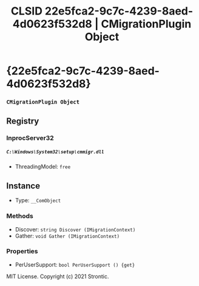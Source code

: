 ﻿---
title: "CLSID 22e5fca2-9c7c-4239-8aed-4d0623f532d8 | CMigrationPlugin Object"
excerpt: What is COM-Object CLSID 22e5fca2-9c7c-4239-8aed-4d0623f532d8?
---

# {22e5fca2-9c7c-4239-8aed-4d0623f532d8}

### `CMigrationPlugin Object`

## Registry


### InprocServer32

##### `C:\Windows\System32\setup\cmmigr.dll`
* ThreadingModel: `free`

## Instance

* Type: `__ComObject`

### Methods

* Discover: `string Discover (IMigrationContext)`
* Gather: `void Gather (IMigrationContext)`

### Properties

* PerUserSupport: `bool PerUserSupport () {get} `

MIT License. Copyright (c) 2021 Strontic.


